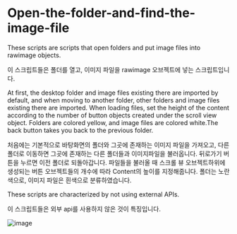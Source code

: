 # Open-the-folder-and-find-the-image-file

These scripts are scripts that open folders and put image files into rawimage objects.

이 스크립트들은 폴더를 열고, 이미지 파일을 rawimage 오브젝트에 넣는 스크립트입니다.

At first, the desktop folder and image files existing there are imported by default, and when moving to another folder, other folders and image files existing there are imported.
When loading files, set the height of the content according to the number of button objects created under the scroll view object.
Folders are colored yellow, and image files are colored white.The back button takes you back to the previous folder.

처음에는 기본적으로 바탕화면의 폴더와 그곳에 존재하는 이미지 파일을 가져오고, 다른폴더로 이동하면 그곳에 존재하는 다른 폴더들과 이미지파일을 불러옵니다.
뒤로가기 버튼을 누르면 이전 폴더로 되돌아갑니다.
파일들을 불러올 때 스크롤 뷰 오브젝트하위에 생성되는 버튼 오브젝트들의 개수에 따라 Content의 높이를 지정해줍니다.
폴더는 노란색으로, 이미지 파일은 흰색으로 분류하였습니다.

These scripts are characterized by not using external APIs.

이 스크립트들은 외부 api를 사용하지 않은 것이 특징입니다.

![image](https://user-images.githubusercontent.com/108164564/223010183-ee3e4f27-d7c7-4807-aa0e-3415856bd81b.png)
